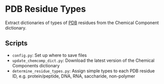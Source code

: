 # PDB Residue Types

Extract dictionaries of types of [PDB](http://www.rcsb.org/pdb/home/home.do)
residues from the Chemical Component dictionary.

## Scripts

- `config.py`: Set up where to save files
- `update_chemcomp_dict.py`: Download the latest version of the Chemical Components dictionary
- `determine_residue_types.py`: Assign simple types to each PDB residue ID, e.g. protein/peptide, DNA, RNA, saccharide, non-polymer

